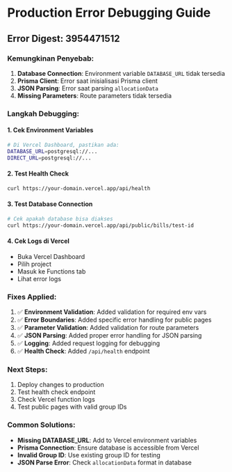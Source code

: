 # Production Error Debugging Guide

## Error Digest: 3954471512

### Kemungkinan Penyebab:
1. **Database Connection**: Environment variable `DATABASE_URL` tidak tersedia
2. **Prisma Client**: Error saat inisialisasi Prisma client
3. **JSON Parsing**: Error saat parsing `allocationData`
4. **Missing Parameters**: Route parameters tidak tersedia

### Langkah Debugging:

#### 1. Cek Environment Variables
```bash
# Di Vercel Dashboard, pastikan ada:
DATABASE_URL=postgresql://...
DIRECT_URL=postgresql://...
```

#### 2. Test Health Check
```bash
curl https://your-domain.vercel.app/api/health
```

#### 3. Test Database Connection
```bash
# Cek apakah database bisa diakses
curl https://your-domain.vercel.app/api/public/bills/test-id
```

#### 4. Cek Logs di Vercel
- Buka Vercel Dashboard
- Pilih project
- Masuk ke Functions tab
- Lihat error logs

### Fixes Applied:

1. ✅ **Environment Validation**: Added validation for required env vars
2. ✅ **Error Boundaries**: Added specific error handling for public pages
3. ✅ **Parameter Validation**: Added validation for route parameters
4. ✅ **JSON Parsing**: Added proper error handling for JSON parsing
5. ✅ **Logging**: Added request logging for debugging
6. ✅ **Health Check**: Added `/api/health` endpoint

### Next Steps:

1. Deploy changes to production
2. Test health check endpoint
3. Check Vercel function logs
4. Test public pages with valid group IDs

### Common Solutions:

- **Missing DATABASE_URL**: Add to Vercel environment variables
- **Prisma Connection**: Ensure database is accessible from Vercel
- **Invalid Group ID**: Use existing group ID for testing
- **JSON Parse Error**: Check `allocationData` format in database